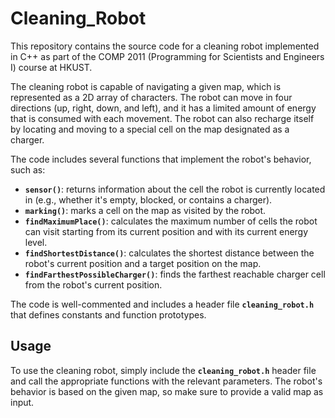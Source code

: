 # Cleaning_Robot
 This repository contains the source code for a cleaning robot implemented in C++ as part of the COMP 2011 (Programming for Scientists and Engineers I) course at HKUST.

The cleaning robot is capable of navigating a given map, which is represented as a 2D array of characters. The robot can move in four directions (up, right, down, and left), and it has a limited amount of energy that is consumed with each movement. The robot can also recharge itself by locating and moving to a special cell on the map designated as a charger.

The code includes several functions that implement the robot's behavior, such as:

- **`sensor()`**: returns information about the cell the robot is currently located in (e.g., whether it's empty, blocked, or contains a charger).
- **`marking()`**: marks a cell on the map as visited by the robot.
- **`findMaximumPlace()`**: calculates the maximum number of cells the robot can visit starting from its current position and with its current energy level.
- **`findShortestDistance()`**: calculates the shortest distance between the robot's current position and a target position on the map.
- **`findFarthestPossibleCharger()`**: finds the farthest reachable charger cell from the robot's current position.

The code is well-commented and includes a header file **`cleaning_robot.h`** that defines constants and function prototypes.

## **Usage**

To use the cleaning robot, simply include the **`cleaning_robot.h`** header file and call the appropriate functions with the relevant parameters. The robot's behavior is based on the given map, so make sure to provide a valid map as input.
